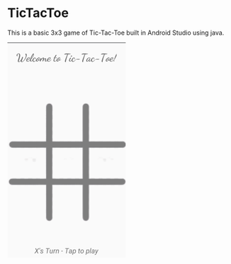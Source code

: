 # TicTacToe
This is a basic 3x3 game of Tic-Tac-Toe built in Android Studio using java.

![Preview of Tic-Tac-Toe App](TicTacToe.png)
